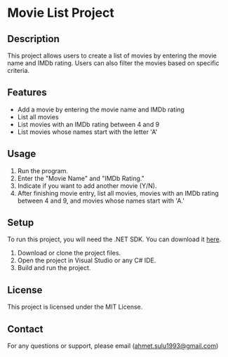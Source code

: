# Movie List Project

## Description

This project allows users to create a list of movies by entering the movie name and IMDb rating. Users can also filter the movies based on specific criteria.

## Features

- Add a movie by entering the movie name and IMDb rating
- List all movies
- List movies with an IMDb rating between 4 and 9
- List movies whose names start with the letter 'A'

## Usage

1. Run the program.
2. Enter the "Movie Name" and "IMDb Rating."
3. Indicate if you want to add another movie (Y/N).
4. After finishing movie entry, list all movies, movies with an IMDb rating between 4 and 9, and movies whose names start with 'A.'

## Setup

To run this project, you will need the .NET SDK. You can download it [here](https://dotnet.microsoft.com/download).

1. Download or clone the project files.
2. Open the project in Visual Studio or any C# IDE.
3. Build and run the project.

## License

This project is licensed under the MIT License.

## Contact

For any questions or support, please email (ahmet.sulu1993@gmail.com)
